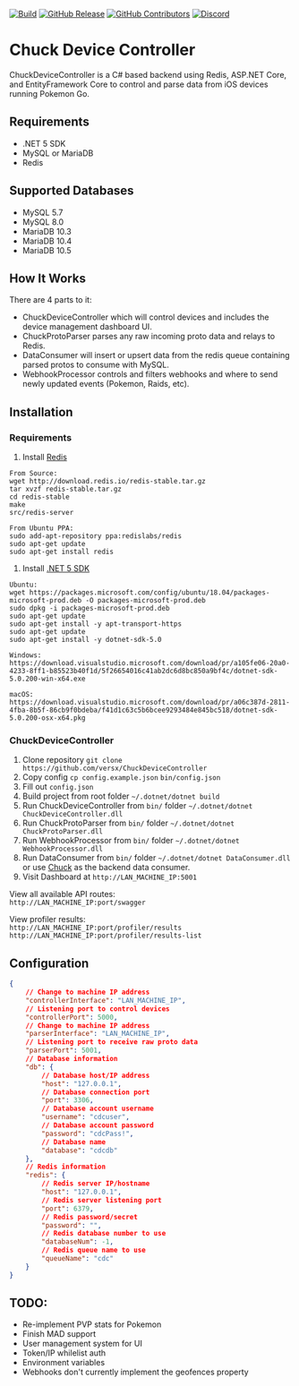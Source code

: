 [![Build](https://github.com/versx/ChuckDeviceController/workflows/.NET%20Core/badge.svg)](https://github.com/versx/ChuckDeviceController/actions)
[![GitHub Release](https://img.shields.io/github/release/versx/ChuckDeviceController.svg)](https://github.com/versx/ChuckDeviceController/releases/)
[![GitHub Contributors](https://img.shields.io/github/contributors/versx/ChuckDeviceController.svg)](https://github.com/versx/ChuckDeviceController/graphs/contributors/)
[![Discord](https://img.shields.io/discord/552003258000998401.svg?label=&logo=discord&logoColor=ffffff&color=7389D8&labelColor=6A7EC2)](https://discord.gg/zZ9h9Xa)  
# Chuck Device Controller  
ChuckDeviceController is a C# based backend using Redis, ASP.NET Core, and EntityFramework Core to control and parse data from iOS devices running Pokemon Go.

## Requirements
- .NET 5 SDK  
- MySQL or MariaDB  
- Redis  

## Supported Databases  
- MySQL 5.7
- MySQL 8.0
- MariaDB 10.3
- MariaDB 10.4
- MariaDB 10.5

## How It Works
There are 4 parts to it:
- ChuckDeviceController which will control devices and includes the device management dashboard UI.
- ChuckProtoParser parses any raw incoming proto data and relays to Redis.  
- DataConsumer will insert or upsert data from the redis queue containing parsed protos to consume with MySQL.
- WebhookProcessor controls and filters webhooks and where to send newly updated events (Pokemon, Raids, etc).

## Installation
### Requirements
1. Install [Redis](https://redis.io/topics/quickstart)  
```
From Source:
wget http://download.redis.io/redis-stable.tar.gz
tar xvzf redis-stable.tar.gz
cd redis-stable
make
src/redis-server

From Ubuntu PPA:
sudo add-apt-repository ppa:redislabs/redis
sudo apt-get update
sudo apt-get install redis
```
1. Install [.NET 5 SDK](https://dotnet.microsoft.com/download/dotnet/5.0)  
```
Ubuntu:
wget https://packages.microsoft.com/config/ubuntu/18.04/packages-microsoft-prod.deb -O packages-microsoft-prod.deb
sudo dpkg -i packages-microsoft-prod.deb
sudo apt-get update
sudo apt-get install -y apt-transport-https
sudo apt-get update
sudo apt-get install -y dotnet-sdk-5.0

Windows:
https://download.visualstudio.microsoft.com/download/pr/a105fe06-20a0-4233-8ff1-b85523b40f1d/5f26654016c41ab2dc6d8bc850a9bf4c/dotnet-sdk-5.0.200-win-x64.exe

macOS:
https://download.visualstudio.microsoft.com/download/pr/a06c387d-2811-4fba-8b5f-86cb9f0bdeba/f41d1c63c5b6bcee9293484e845bc518/dotnet-sdk-5.0.200-osx-x64.pkg
```
### ChuckDeviceController
1. Clone repository `git clone https://github.com/versx/ChuckDeviceController`  
1. Copy config `cp config.example.json` `bin/config.json`  
1. Fill out `config.json`  
1. Build project from root folder `~/.dotnet/dotnet build`
1. Run ChuckDeviceController from `bin/` folder `~/.dotnet/dotnet ChuckDeviceController.dll`  
1. Run ChuckProtoParser from `bin/` folder `~/.dotnet/dotnet ChuckProtoParser.dll`  
3. Run WebhookProcessor from `bin/` folder `~/.dotnet/dotnet WebhookProcessor.dll`  
4. Run DataConsumer from `bin/` folder `~/.dotnet/dotnet DataConsumer.dll` or use [Chuck](https://github.com/WatWowMap/Chuck) as the backend data consumer.  
5. Visit Dashboard at `http://LAN_MACHINE_IP:5001`  

View all available API routes:  
`http://LAN_MACHINE_IP:port/swagger`  

View profiler results:  
`http://LAN_MACHINE_IP:port/profiler/results`  
`http://LAN_MACHINE_IP:port/profiler/results-list`  

## Configuration  
```json
{
    // Change to machine IP address
    "controllerInterface": "LAN_MACHINE_IP",
    // Listening port to control devices
    "controllerPort": 5000,
    // Change to machine IP address
    "parserInterface": "LAN_MACHINE_IP",
    // Listening port to receive raw proto data
    "parserPort": 5001,
    // Database information
    "db": {
        // Database host/IP address
        "host": "127.0.0.1",
        // Database connection port
        "port": 3306,
        // Database account username
        "username": "cdcuser",
        // Database account password
        "password": "cdcPass!",
        // Database name
        "database": "cdcdb"
    },
    // Redis information
    "redis": {
        // Redis server IP/hostname
        "host": "127.0.0.1",
        // Redis server listening port
        "port": 6379,
        // Redis password/secret
        "password": "",
        // Redis database number to use
        "databaseNum": -1,
        // Redis queue name to use
        "queueName": "cdc"
    }
}
```

## TODO:
- Re-implement PVP stats for Pokemon
- Finish MAD support
- User management system for UI
- Token/IP whilelist auth
- Environment variables
- Webhooks don't currently implement the geofences property
